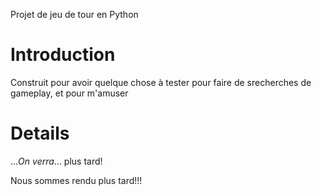 Projet de jeu de tour en Python

# Introduction #
Construit pour avoir quelque chose à tester pour faire de srecherches de gameplay, et pour m'amuser


# Details #

..._On verra_... plus tard!

Nous sommes rendu plus tard!!!